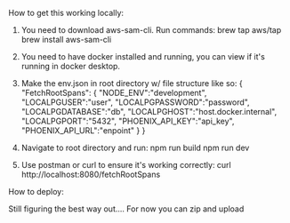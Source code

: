 How to get this working locally:

1. You need to download aws-sam-cli. Run commands:
brew tap aws/tap
brew install aws-sam-cli

2. You need to have docker installed and running, you can view if it's running in docker desktop.

3. Make the env.json in root directory w/ file structure like so:
{
 "FetchRootSpans": {
   "NODE_ENV":"development",
   "LOCALPGUSER":"user",
   "LOCALPGPASSWORD":"password",
   "LOCALPGDATABASE":"db",
   "LOCALPGHOST":"host.docker.internal",
   "LOCALPGPORT":"5432",
   "PHOENIX_API_KEY":"api_key",
   "PHOENIX_API_URL":"enpoint"
 }
}

4. Navigate to root directory and run:
npm run build
npm run dev

5. Use postman or curl to ensure it's working correctly:
curl http://localhost:8080/fetchRootSpans

How to deploy:

Still figuring the best way out....
For now you can zip and upload